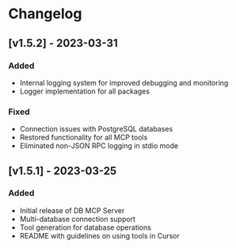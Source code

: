 # Changelog

## [v1.5.2] - 2023-03-31

### Added
- Internal logging system for improved debugging and monitoring
- Logger implementation for all packages

### Fixed
- Connection issues with PostgreSQL databases
- Restored functionality for all MCP tools
- Eliminated non-JSON RPC logging in stdio mode

## [v1.5.1] - 2023-03-25

### Added
- Initial release of DB MCP Server
- Multi-database connection support
- Tool generation for database operations
- README with guidelines on using tools in Cursor

